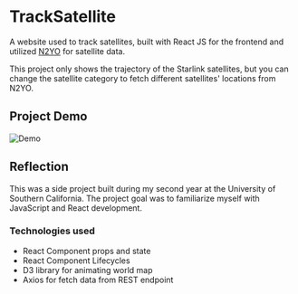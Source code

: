 # TrackSatellite
A website used to track satellites, built with React JS for the frontend and utilized [N2YO](https://www.n2yo.com/) for satellite data.  
  
This project only shows the trajectory of the Starlink satellites, but you can change the satellite category to fetch different satellites' locations from N2YO.

## Project Demo
![Demo](https://user-images.githubusercontent.com/74288362/178087138-a2ca8ab6-942b-4abb-a76c-2ca970f5e2c9.gif)

## Reflection 
This was a side project built during my second year at the University of Southern California. The project goal was to familiarize myself with JavaScript and React development.

### Technologies used
* React Component props and state
* React Component Lifecycles
* D3 library for animating world map
* Axios for fetch data from REST endpoint
